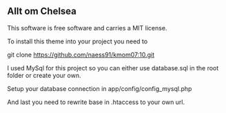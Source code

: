 
Allt om Chelsea 
------------------

This software is free software and carries a MIT license.

To install this theme into your project you need to 


git clone https://github.com/naess91/kmom07:10.git

I used MySql for this project so you can either use database.sql in the root folder or create your own.

Setup your database connection in app/config/config_mysql.php

And last you need to rewrite base in .htaccess to your own url.


